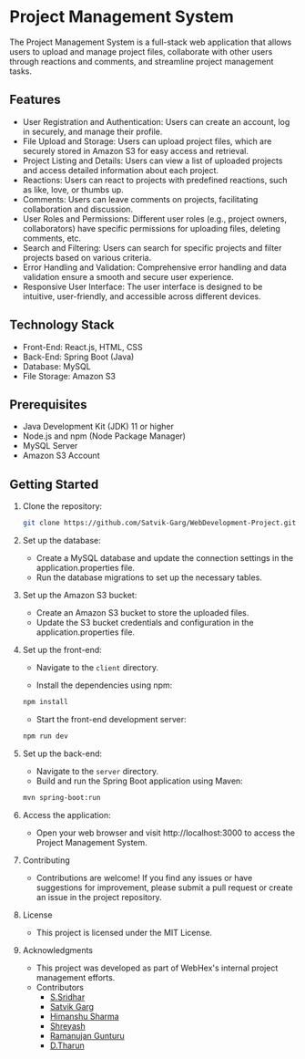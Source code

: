 # Project Management System

The Project Management System is a full-stack web application that allows users to upload and manage project files, collaborate with other users through reactions and comments, and streamline project management tasks.

## Features

- User Registration and Authentication: Users can create an account, log in securely, and manage their profile.
- File Upload and Storage: Users can upload project files, which are securely stored in Amazon S3 for easy access and retrieval.
- Project Listing and Details: Users can view a list of uploaded projects and access detailed information about each project.
- Reactions: Users can react to projects with predefined reactions, such as like, love, or thumbs up.
- Comments: Users can leave comments on projects, facilitating collaboration and discussion.
- User Roles and Permissions: Different user roles (e.g., project owners, collaborators) have specific permissions for uploading files, deleting comments, etc.
- Search and Filtering: Users can search for specific projects and filter projects based on various criteria.
- Error Handling and Validation: Comprehensive error handling and data validation ensure a smooth and secure user experience.
- Responsive User Interface: The user interface is designed to be intuitive, user-friendly, and accessible across different devices.

## Technology Stack

- Front-End: React.js, HTML, CSS
- Back-End: Spring Boot (Java)
- Database: MySQL
- File Storage: Amazon S3

## Prerequisites

- Java Development Kit (JDK) 11 or higher
- Node.js and npm (Node Package Manager)
- MySQL Server
- Amazon S3 Account

## Getting Started

1. Clone the repository:

   ```bash
   git clone https://github.com/Satvik-Garg/WebDevelopment-Project.git
   ```

2. Set up the database:

    - Create a MySQL database and update the connection settings in the application.properties file.
    - Run the database migrations to set up the necessary tables.

3. Set up the Amazon S3 bucket:

    - Create an Amazon S3 bucket to store the uploaded files.
    - Update the S3 bucket credentials and configuration in the application.properties file.

4. Set up the front-end:

    - Navigate to the `client` directory.

    - Install the dependencies using npm:
    ```bash
    npm install
    ```
    - Start the front-end development server:
    ```bash
    npm run dev
    ```

5. Set up the back-end:

    - Navigate to the `server` directory.
    - Build and run the Spring Boot application using Maven:
    ```bash
    mvn spring-boot:run
    ```

6. Access the application:

    - Open your web browser and visit http://localhost:3000 to access the Project Management System.
    
7. Contributing
    - Contributions are welcome! If you find any issues or have suggestions for improvement, please submit a pull request or create an issue in the project repository.

8. License
    - This project is licensed under the MIT License.

9. Acknowledgments
    - This project was developed as part of WebHex's internal project management efforts.
    - Contributors
        - [S.Sridhar](https://github.com/Illuminati9)
        - [Satvik Garg](https://github.com/Satvik-Garg)
        - [Himanshu Sharma](https://github.com/Him7n)
        - [Shreyash](https://github.com/)
        - [Ramanujan Gunturu](https://github.com/)
        - [D.Tharun](https://github.com/draksham)
